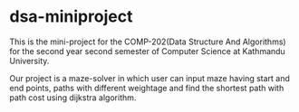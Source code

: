 # dsa-miniproject
This is the mini-project for the COMP-202(Data Structure And Algorithms) for the second year second semester of Computer Science at Kathmandu University.

Our project is a maze-solver in which user can input maze having start and end points, paths with different weightage and find the shortest path with path cost using dijkstra algorithm.
